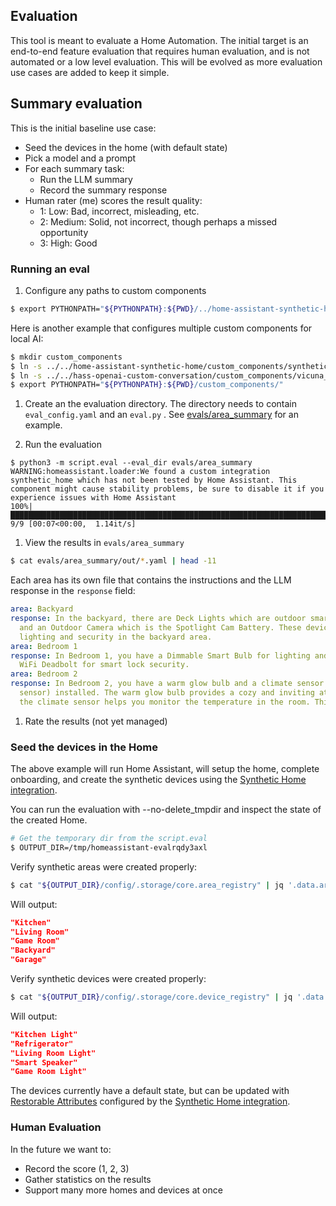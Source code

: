 ## Evaluation

This tool is meant to evaluate a Home Automation. The initial target is an
end-to-end feature evaluation that requires human evaluation, and is not
automated or a low level evaluation. This will be evolved as more evaluation
use cases are added to keep it simple.

## Summary evaluation

This is the initial baseline use case:

- Seed the devices in the home (with default state)
- Pick a model and a prompt
- For each summary task:
  - Run the LLM summary
  - Record the summary response
- Human rater (me) scores the result quality:
  - 1: Low: Bad, incorrect, misleading, etc.
  - 2: Medium: Solid, not incorrect, though perhaps a missed opportunity
  - 3: High: Good

### Running an eval

1. Configure any paths to custom components

```bash
$ export PYTHONPATH="${PYTHONPATH}:${PWD}/../home-assistant-synthetic-home/custom_components/:${PWD}/../home-assistant-synthetic-home/"
```

Here is another example that configures multiple custom components for local AI:

```bash
$ mkdir custom_components
$ ln -s ../../home-assistant-synthetic-home/custom_components/synthetic_home custom_components/synthetic_home
$ ln -s ../../hass-openai-custom-conversation/custom_components/vicuna_conversation custom_components/vicuna_conversation
$ export PYTHONPATH="${PYTHONPATH}:${PWD}/custom_components/"
```

1. Create an the evaluation directory. The directory needs to contain `eval_config.yaml` and an `eval.py` . See [evals/area_summary](evals/area_summary/) for an example.

1. Run the evaluation

```
$ python3 -m script.eval --eval_dir evals/area_summary
WARNING:homeassistant.loader:We found a custom integration synthetic_home which has not been tested by Home Assistant. This component might cause stability problems, be sure to disable it if you experience issues with Home Assistant
100%|██████████████████████████████████████████████████████████████████████████████████████████████████████| 9/9 [00:07<00:00,  1.14it/s]
```

1. View the results in `evals/area_summary`

```bash
$ cat evals/area_summary/out/*.yaml | head -11
```

Each area has its own file that contains the instructions and the LLM response in the `response` field:

```yaml
area: Backyard
response: In the backyard, there are Deck Lights which are outdoor smart string lights
  and an Outdoor Camera which is the Spotlight Cam Battery. These devices help provide
  lighting and security in the backyard area.
area: Bedroom 1
response: In Bedroom 1, you have a Dimmable Smart Bulb for lighting and a Encode Smart
  WiFi Deadbolt for smart lock security.
area: Bedroom 2
response: In Bedroom 2, you have a warm glow bulb and a climate sensor (smart temperature
  sensor) installed. The warm glow bulb provides a cozy and inviting atmosphere, while
  the climate sensor helps you monitor the temperature in the room. This area is designed
```

1. Rate the results (not yet managed)

### Seed the devices in the Home

The above example will run Home Assistant, will setup the home, complete onboarding, and create the synthetic devices
using the [Synthetic Home integration](https://github.com/allenporter/home-assistant-synthetic-home/).

You can run the evaluation with --no-delete_tmpdir and inspect the state of the created Home.

```bash
# Get the temporary dir from the script.eval
$ OUTPUT_DIR=/tmp/homeassistant-evalrqdy3axl
```

Verify synthetic areas were created properly:

```bash
$ cat "${OUTPUT_DIR}/config/.storage/core.area_registry" | jq '.data.areas[].name' | head -5
```

Will output:

```json
"Kitchen"
"Living Room"
"Game Room"
"Backyard"
"Garage"
```

Verify synthetic devices were created properly:

```bash
$ cat "${OUTPUT_DIR}/config/.storage/core.device_registry" | jq '.data.devices[].name' | head -5
```

Will output:

```json
"Kitchen Light"
"Refrigerator"
"Living Room Light"
"Smart Speaker"
"Game Room Light"
```

The devices currently have a default state, but can be updated with [Restorable Attributes](https://github.com/allenporter/home-assistant-synthetic-home/?tab=readme-ov-file#restorable-attributes-using-service-calls)
configured by the [Synthetic Home integration](https://github.com/allenporter/home-assistant-synthetic-home/).

### Human Evaluation

In the future we want to:

- Record the score (1, 2, 3)
- Gather statistics on the results
- Support many more homes and devices at once
